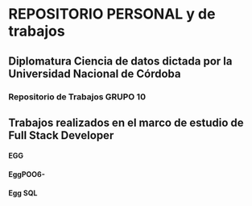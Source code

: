 # REPOSITORIO PERSONAL y de trabajos


## Diplomatura Ciencia de datos dictada por la Universidad Nacional de Córdoba

### Repositorio de Trabajos GRUPO 10

    
## Trabajos realizados en el marco  de estudio de Full Stack Developer
#### EGG
#### EggPOO6-
#### Egg SQL
